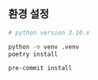 ## 환경 설정

```sh
# python version 3.10.x

python -m venv .venv
poetry install

pre-commit install

```
